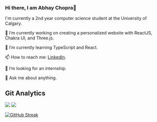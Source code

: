 ### Hi there, I am Abhay Chopra👋
I'm currently a 2nd year computer science student at the University of Calgary.

🔭 I’m currently working on creating a personalized website with ReactJS, Chakra UI, and Three.js.


🌱 I’m currently learning TypeScript and React.


📫 How to reach me: [LinkedIn](https://www.linkedin.com/in/abhay-chopra/).

🤔 I’m looking for an internship.


💬 Ask me about anything.



## Git Analytics
![](https://github.com/Abhay-Chopra/readme-stats/blob/master/generated/languages.svg)
![](https://github.com/Abhay-Chopra/readme-stats/blob/master/generated/overview.svg)

[![GitHub Streak](https://github-readme-streak-stats.herokuapp.com?user=Abhay-Chopra&theme=buefy&hide_border=true)](https://git.io/streak-stats)
<!--
**Abhay-Chopra/Abhay-Chopra** is a ✨ _special_ ✨ repository because its `README.md` (this file) appears on your GitHub profile.

Here are some ideas to get you started:

- 🔭 I’m currently working on creating a personalized website with React, Chakra UI, and Three.js
- 🌱 I’m currently learning TypeScript and React.
- 👯 I’m looking to collaborate on ...
- 🤔 I’m looking for help with ...
- 💬 Ask me about ...
- 📫 How to reach me: ...
- 😄 Pronouns: ...
- ⚡ Fun fact: ...
-->

